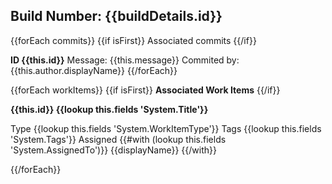 ## Build Number: {{buildDetails.id}}

{{forEach commits}} {{if isFirst}} Associated commits {{/if}}

**ID {{this.id}}**
Message: {{this.message}}
Commited by: {{this.author.displayName}} 
{{/forEach}}

{{forEach workItems}} {{if isFirst}} **Associated Work Items** {{/if}}

**{{this.id}} {{lookup this.fields 'System.Title'}}**

Type {{lookup this.fields 'System.WorkItemType'}}
Tags {{lookup this.fields 'System.Tags'}}
Assigned {{#with (lookup this.fields 'System.AssignedTo')}} {{displayName}} {{/with}} 

{{/forEach}}